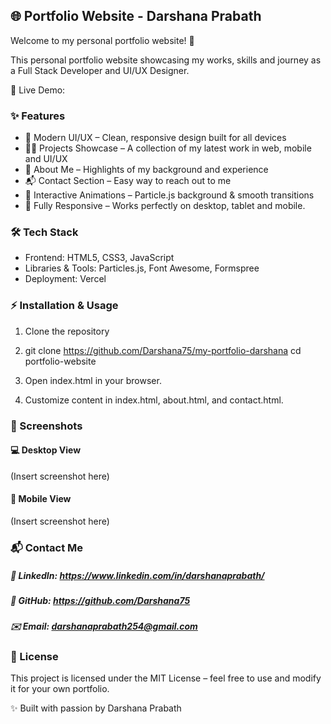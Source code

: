 
## 🌐 Portfolio Website - Darshana Prabath

Welcome to my personal portfolio website! 🚀

This personal portfolio website showcasing my works, skills and journey as a Full Stack Developer and UI/UX Designer.

🔗 Live Demo: 

### ✨ Features

- 🎨 Modern UI/UX – Clean, responsive design built for all devices
- 🧑‍💻 Projects Showcase – A collection of my latest work in web, mobile and UI/UX
- 📖 About Me – Highlights of my background and experience
- 📬 Contact Section – Easy way to reach out to me
- 🌌 Interactive Animations – Particle.js background & smooth transitions
- 📱 Fully Responsive – Works perfectly on desktop, tablet and mobile.

### 🛠️ Tech Stack

- Frontend: HTML5, CSS3, JavaScript
- Libraries & Tools: Particles.js, Font Awesome, Formspree
- Deployment: Vercel

### ⚡ Installation & Usage

1. Clone the repository

2. git clone https://github.com/Darshana75/my-portfolio-darshana
cd portfolio-website

2. Open index.html in your browser.

3. Customize content in index.html, about.html, and contact.html.

### 📸 Screenshots

#### 💻 Desktop View

(Insert screenshot here)

#### 📱 Mobile View

(Insert screenshot here)

### 📬 Contact Me

##### 💼 LinkedIn: https://www.linkedin.com/in/darshanaprabath/
##### 🐙 GitHub: https://github.com/Darshana75
##### ✉️ Email: darshanaprabath254@gmail.com

### 📜 License

This project is licensed under the MIT License – feel free to use and modify it for your own portfolio.

✨ Built with passion by Darshana Prabath
